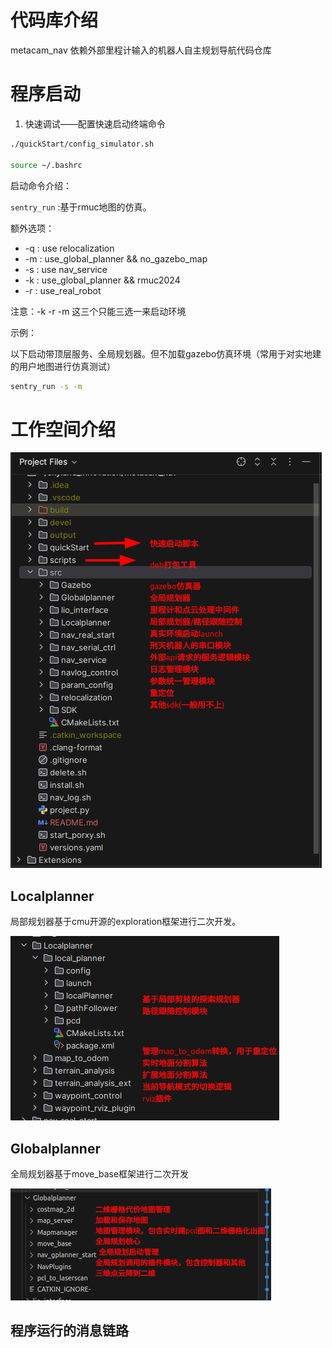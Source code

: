 # 代码库介绍

metacam_nav 依赖外部里程计输入的机器人自主规划导航代码仓库

# 程序启动

1. 快速调试——配置快速启动终端命令

```bash
./quickStart/config_simulator.sh

source ~/.bashrc
```

启动命令介绍：

` sentry_run `  :基于rmuc地图的仿真。

额外选项：

- -q   : use relocalization
- -m  : use_global_planner && no_gazebo_map
- -s    : use nav_service
- -k    : use_global_planner && rmuc2024
- -r    : use_real_robot

注意：-k -r -m 这三个只能三选一来启动环境

示例：

以下启动带顶层服务、全局规划器。但不加载gazebo仿真环境（常用于对实地建的用户地图进行仿真测试）

```bash
sentry_run -s -m
```

# 工作空间介绍

![image-20250104165616849](doc/image-20250104165616849.png)

## Localplanner

局部规划器基于cmu开源的exploration框架进行二次开发。

![image-20250104170250890](doc/image-20250104170250890.png)

## Globalplanner

全局规划器基于move_base框架进行二次开发

![image-20250104170619102](doc/image-20250104170619102.png)

## 程序运行的消息链路







































